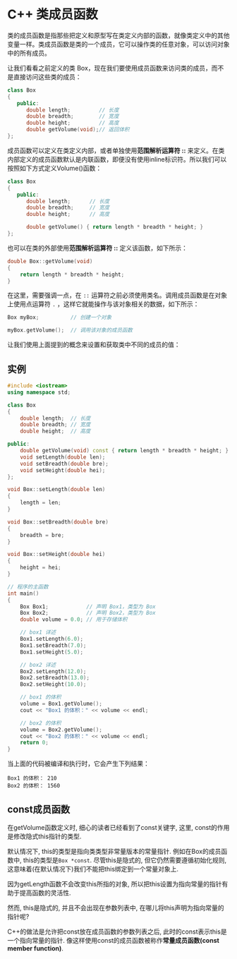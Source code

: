 # C++ 类成员函数

类的成员函数是指那些把定义和原型写在类定义内部的函数，就像类定义中的其他变量一样。类成员函数是类的一个成员，它可以操作类的任意对象，可以访问对象中的所有成员。

让我们看看之前定义的类 Box，现在我们要使用成员函数来访问类的成员，而不是直接访问这些类的成员：

```c++
class Box
{
   public:
      double length;         // 长度
      double breadth;        // 宽度
      double height;         // 高度
      double getVolume(void);// 返回体积
};
```

成员函数可以定义在类定义内部，或者单独使用**范围解析运算符 ::** 来定义。在类内部定义的成员函数默认是内联函数，即便没有使用inline标识符。所以我们可以按照如下方式定义Volume()函数：

```c++
class Box
{
   public:
      double length;      // 长度
      double breadth;     // 宽度
      double height;      // 高度

      double getVolume() { return length * breadth * height; }
};
```

也可以在类的外部使用**范围解析运算符 ::** 定义该函数，如下所示：

```c++
double Box::getVolume(void)
{
    return length * breadth * height;
}
```

在这里，需要强调一点，在 `::` 运算符之前必须使用类名。调用成员函数是在对象上使用点运算符 `.` ，这样它就能操作与该对象相关的数据，如下所示：

```c++
Box myBox;          // 创建一个对象

myBox.getVolume();  // 调用该对象的成员函数
```

让我们使用上面提到的概念来设置和获取类中不同的成员的值：

## 实例

```c++
#include <iostream>
using namespace std;

class Box
{
    double length;  // 长度
    double breadth; // 宽度
    double height;  // 高度

public:
    double getVolume(void) const { return length * breadth * height; }
    void setLength(double len);
    void setBreadth(double bre);
    void setHeight(double hei);
};

void Box::setLength(double len)
{
    length = len;
}

void Box::setBreadth(double bre)
{
    breadth = bre;
}

void Box::setHeight(double hei)
{
    height = hei;
}

// 程序的主函数
int main()
{
    Box Box1;            // 声明 Box1，类型为 Box
    Box Box2;            // 声明 Box2，类型为 Box
    double volume = 0.0; // 用于存储体积

    // box1 详述
    Box1.setLength(6.0);
    Box1.setBreadth(7.0);
    Box1.setHeight(5.0);

    // box2 详述
    Box2.setLength(12.0);
    Box2.setBreadth(13.0);
    Box2.setHeight(10.0);

    // box1 的体积
    volume = Box1.getVolume();
    cout << "Box1 的体积：" << volume << endl;

    // box2 的体积
    volume = Box2.getVolume();
    cout << "Box2 的体积：" << volume << endl;
    return 0;
}
```

当上面的代码被编译和执行时，它会产生下列结果：

    Box1 的体积： 210
    Box2 的体积： 1560

## const成员函数

在getVolume函数定义时, 细心的读者已经看到了const关键字, 这里, const的作用是修改隐式this指针的类型.

默认情况下, this的类型是指向类类型非常量版本的常量指针. 例如在Box的成员函数中, this的类型是`Box *const`. 尽管this是隐式的, 但它仍然需要遵循初始化规则, 这意味着(在默认情况下)我们不能把this绑定到一个常量对象上.

因为getLength函数不会改变this所指的对象, 所以把this设置为指向常量的指针有助于提高函数的灵活性.

然而, this是隐式的, 并且不会出现在参数列表中, 在哪儿将this声明为指向常量的指针呢?

C++的做法是允许把const放在成员函数的参数列表之后, 此时的const表示this是一个指向常量的指针. 像这样使用const的成员函数被称作**常量成员函数(const member function)**.
